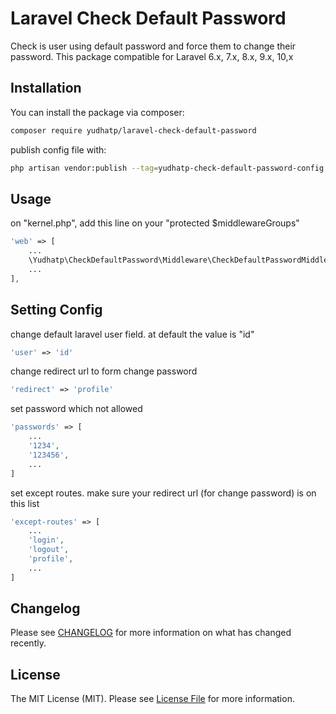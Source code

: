 # Laravel Check Default Password

Check is user using default password and force them to change their password. 
This package compatible for Laravel 6.x, 7.x, 8.x, 9.x, 10,x

## Installation

You can install the package via composer:

```bash
composer require yudhatp/laravel-check-default-password
```

publish config file with:

```bash
php artisan vendor:publish --tag=yudhatp-check-default-password-config
```

## Usage

on "kernel.php", add this line on your "protected $middlewareGroups"
```php
'web' => [
    ...
    \Yudhatp\CheckDefaultPassword\Middleware\CheckDefaultPasswordMiddleware::class,
    ...
],
```

## Setting Config

change default laravel user field. at default the value is "id"

```php
'user' => 'id'
```

change redirect url to form change password

```php
'redirect' => 'profile'
```

set password which not allowed
```php
'passwords' => [
    ...
    '1234',
    '123456',
    ...
]
```

set except routes. make sure your redirect url (for change password) is on this list
```php
'except-routes' => [
    ...
    'login',
    'logout',
    'profile',
    ...
]
```


## Changelog

Please see [CHANGELOG](CHANGELOG.md) for more information on what has changed recently.


## License

The MIT License (MIT). Please see [License File](LICENSE.md) for more information.
